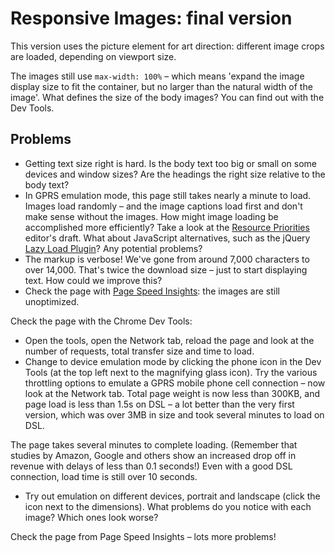 # Responsive Images: final version #

This version uses the picture element for art direction: different image crops are loaded, depending on viewport size.

The images still use `max-width: 100%` – which means 'expand the image display size to fit the container, but no larger than the natural width of the image'. What defines the size of the body images? You can find out with the Dev Tools.

## Problems ##
* Getting text size right is hard. Is the body text too big or small on some devices and window sizes? Are the headings the right size relative to the body text?
* In GPRS emulation mode, this page still takes nearly a minute to load. Images load randomly – and the image captions load first and don't make sense without the images. How might image loading be accomplished more efficiently? Take a look at the [Resource Priorities](https://dvcs.w3.org/hg/webperf/raw-file/tip/specs/ResourcePriorities/Overview.html#attr-lazyload) editor's draft. What about JavaScript alternatives, such as the jQuery [Lazy Load Plugin](http://www.appelsiini.net/projects/lazyload)? Any potential problems?
* The markup is verbose! We've gone from around 7,000 characters to over 14,000. That's twice the download size – just to start displaying text. How could we improve this?
* Check the page with [Page Speed Insights](https://developers.google.com/speed/pagespeed/insights/?url=http%3A%2F%2Fudacity.github.io%2Fresponsive-images%2Fproject%2Ffinal%2F&tab=mobile): the images are still unoptimized.

Check the page with the Chrome Dev Tools:

* Open the tools, open the Network tab, reload the page and look at the number of requests, total transfer size and time to load.
* Change to device emulation mode by clicking the phone icon in the Dev Tools (at the top left next to the magnifying glass icon). Try the various throttling options to emulate a GPRS mobile phone cell connection – now look at the Network tab. Total page weight is now less than 300KB, and page load is less than 1.5s on DSL – a lot better than the very first version, which was over 3MB in size and took several minutes to load on DSL.

The page takes several minutes to complete loading. (Remember that studies by Amazon, Google and others show an increased drop off in revenue with delays of less than 0.1 seconds!) Even with a good DSL connection, load time is still over 10 seconds.
* Try out emulation on different devices, portrait and landscape (click the icon next to the dimensions). What problems do you notice with each image? Which ones look worse?

Check the page from Page Speed Insights – lots more problems!
